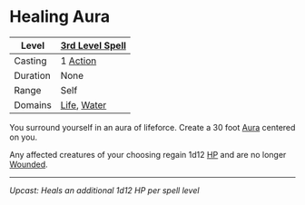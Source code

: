 # Healing Aura

| Level    | [3rd Level Spell](3rd%20Level%20Spells.md)                                     |
| -------- | ------------------------------------------------------------------------------ |
| Casting  | 1 [Action](../../../../Game%20Procedures/Core%20Procedures/Action.md)          |
| Duration | None                                                                           |
| Range    | Self                                                                           |
| Domains  | [Life](../../Spell%20Domains/Life.md), [Water](../../Spell%20Domains/Water.md) |

You surround yourself in an aura of lifeforce. Create a 30 foot [Aura](../../Areas%20of%20Effect/Aura.md) centered on you.

Any affected creatures of your choosing regain 1d12 [HP](../../../../Player%20Characters/Derived%20Statistics/Hit%20Points.md) and are no longer [Wounded](../../../../Game%20Procedures/Conditions/Wounded.md).

---
*Upcast: Heals an additional 1d12 HP per spell level*
